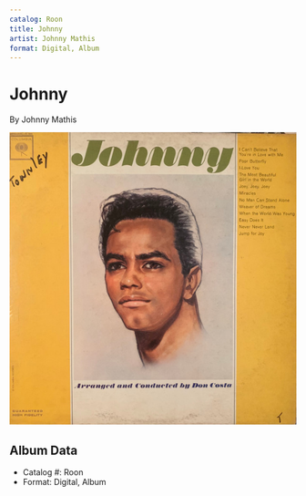 ```yaml
---
catalog: Roon
title: Johnny
artist: Johnny Mathis
format: Digital, Album
---
```


# Johnny

By Johnny Mathis

![](../../assets/albumcovers/Johnny_Mathis-Johnny.png)

## Album Data

- Catalog #: Roon
- Format: Digital, Album


